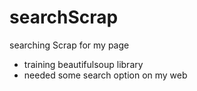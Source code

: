 ﻿# searchScrap
searching Scrap for my page
- training beautifulsoup library
- needed some search option on my web
